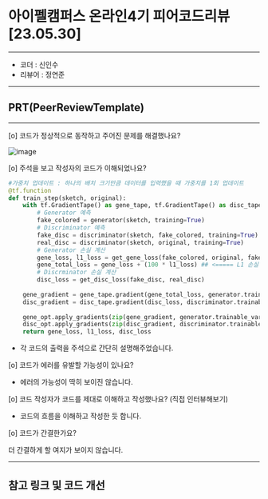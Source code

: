 # 아이펠캠퍼스 온라인4기 피어코드리뷰[23.05.30]
---
- 코더 : 신인수
- 리뷰어 : 정연준
---
## PRT(PeerReviewTemplate)
---
[o] 코드가 정상적으로 동작하고 주어진 문제를 해결했나요?  

![image](https://github.com/digilogtemp/work/assets/131635437/c6292d8a-4bf0-41b8-a05a-c18dfb1341e2)

[o] 주석을 보고 작성자의 코드가 이해되었나요?  

```python
#가중치 업데이트 : 하나의 배치 크기만큼 데이터를 입력했을 때 가중치를 1회 업데이트
@tf.function
def train_step(sketch, original):
    with tf.GradientTape() as gene_tape, tf.GradientTape() as disc_tape:
        # Generator 예측
        fake_colored = generator(sketch, training=True)
        # Discriminator 예측
        fake_disc = discriminator(sketch, fake_colored, training=True)
        real_disc = discriminator(sketch, original, training=True)
        # Generator 손실 계산
        gene_loss, l1_loss = get_gene_loss(fake_colored, original, fake_disc)
        gene_total_loss = gene_loss + (100 * l1_loss) ## <===== L1 손실 반영 λ=100
        # Discrminator 손실 계산
        disc_loss = get_disc_loss(fake_disc, real_disc)
                
    gene_gradient = gene_tape.gradient(gene_total_loss, generator.trainable_variables)
    disc_gradient = disc_tape.gradient(disc_loss, discriminator.trainable_variables)
    
    gene_opt.apply_gradients(zip(gene_gradient, generator.trainable_variables))
    disc_opt.apply_gradients(zip(disc_gradient, discriminator.trainable_variables))
    return gene_loss, l1_loss, disc_loss
```

- 각 코드의 출력을 주석으로 간단히 설명해주었습니다.

[o] 코드가 에러를 유발할 가능성이 있나요?  

- 에러의 가능성이 딱히 보이진 않습니다.

[o] 코드 작성자가 코드를 제대로 이해하고 작성했나요? (직접 인터뷰해보기)  

- 코드의 흐름을 이해하고 작성한 듯 합니다.

[o] 코드가 간결한가요?  

더 간결하게 할 여지가 보이지 않습니다.

---
## 참고 링크 및 코드 개선  
